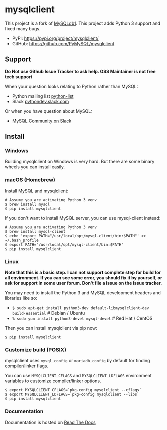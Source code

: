 # mysqlclient

This project is a fork of [MySQLdb1](https://github.com/farcepest/MySQLdb1).
This project adds Python 3 support and fixed many bugs.

* PyPI: https://pypi.org/project/mysqlclient/
* GitHub: https://github.com/PyMySQL/mysqlclient


## Support

**Do Not use Github Issue Tracker to ask help.  OSS Maintainer is not free tech support**

When your question looks relating to Python rather than MySQL:

* Python mailing list [python-list](https://mail.python.org/mailman/listinfo/python-list)
* Slack [pythondev.slack.com](https://pyslackers.com/web/slack)

Or when you have question about MySQL:

* [MySQL Community on Slack](https://lefred.be/mysql-community-on-slack/)


## Install

### Windows

Building mysqlclient on Windows is very hard.
But there are some binary wheels you can install easily.

### macOS (Homebrew)

Install MySQL and mysqlclient:

```
# Assume you are activating Python 3 venv
$ brew install mysql
$ pip install mysqlclient
```

If you don't want to install MySQL server, you can use mysql-client instead:

```
# Assume you are activating Python 3 venv
$ brew install mysql-client
$ echo 'export PATH="/usr/local/opt/mysql-client/bin:$PATH"' >> ~/.bash_profile
$ export PATH="/usr/local/opt/mysql-client/bin:$PATH"
$ pip install mysqlclient
```

### Linux

**Note that this is a basic step.  I can not support complete step for build for all
environment.  If you can see some error, you should fix it by yourself, or ask for
support in some user forum.  Don't file a issue on the issue tracker.**

You may need to install the Python 3 and MySQL development headers and libraries like so:

* `$ sudo apt-get install python3-dev default-libmysqlclient-dev build-essential`  # Debian / Ubuntu
* `% sudo yum install python3-devel mysql-devel`  # Red Hat / CentOS

Then you can install mysqlclient via pip now:

```
$ pip install mysqlclient
```

### Customize build (POSIX)

mysqlclient uses `mysql_config` or `mariadb_config` by default for finding
compiler/linker flags.

You can use `MYSQLCLIENT_CFLAGS` and `MYSQLCLIENT_LDFLAGS` environment
variables to customize compiler/linker options.

```
$ export MYSQLCLIENT_CFLAGS=`pkg-config mysqlclient --cflags`
$ export MYSQLCLIENT_LDFLAGS=`pkg-config mysqlclient --libs`
$ pip install mysqlclient
```

### Documentation

Documentation is hosted on [Read The Docs](https://mysqlclient.readthedocs.io/)
